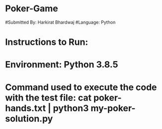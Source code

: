 # Poker-Game

#Submitted By: Harkirat Bhardwaj
#Language: Python
   
# Instructions to Run:
# Environment: Python 3.8.5
# Command used to execute the code with the test file: cat poker-hands.txt | python3 my-poker-solution.py

